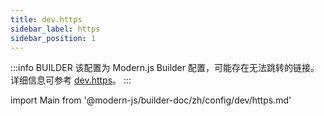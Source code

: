 ```yaml
---
title: dev.https
sidebar_label: https
sidebar_position: 1
---
```


:::info BUILDER
该配置为 Modern.js Builder 配置，可能存在无法跳转的链接。详细信息可参考 [dev.https](https://modernjs.dev/builder/zh/api/config-dev.html#dev-https)。
:::

import Main from '@modern-js/builder-doc/zh/config/dev/https.md'

<Main />
